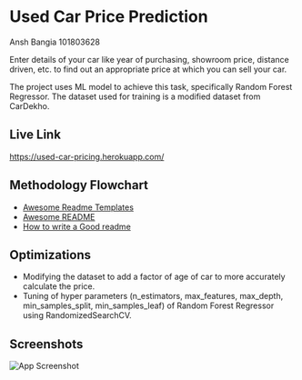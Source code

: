 
# Used Car Price Prediction

Ansh Bangia 101803628

Enter details of your car like year of purchasing, showroom price, distance driven, etc. to find out an appropriate price at which you can sell your car.

The project uses ML model to achieve this task, specifically Random Forest Regressor. The dataset used for training is a modified dataset from CarDekho.


## Live Link

https://used-car-pricing.herokuapp.com/

  
## Methodology Flowchart

 - [Awesome Readme Templates](https://awesomeopensource.com/project/elangosundar/awesome-README-templates)
 - [Awesome README](https://github.com/matiassingers/awesome-readme)
 - [How to write a Good readme](https://bulldogjob.com/news/449-how-to-write-a-good-readme-for-your-github-project)

  
## Optimizations

* Modifying the dataset to add a factor of age of car to more accurately calculate the price.
* Tuning of hyper parameters (n_estimators, max_features, max_depth, min_samples_split, min_samples_leaf) of Random Forest Regressor using RandomizedSearchCV.

  
## Screenshots

![App Screenshot](https://via.placeholder.com/468x300?text=App+Screenshot+Here)

  